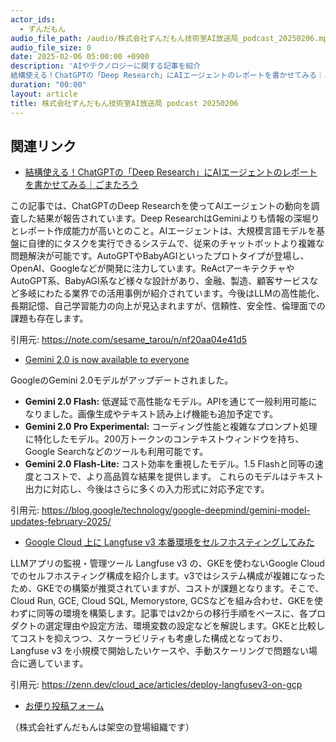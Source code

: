 ```yaml
---
actor_ids:
  - ずんだもん
audio_file_path: /audio/株式会社ずんだもん技術室AI放送局_podcast_20250206.mp3
audio_file_size: 0
date: 2025-02-06 05:00:00 +0900
description: 'AIやテクノロジーに関する記事を紹介  
結構使える！ChatGPTの「Deep Research」にAIエージェントのレポートを書かせてみる｜ごまたろう、Gemini 2.0 is now available to everyone、Google Cloud 上に Langfuse v3 本番環境をセルフホスティングしてみた'
duration: "00:00"
layout: article
title: 株式会社ずんだもん技術室AI放送局 podcast 20250206
---
```


## 関連リンク


- [結構使える！ChatGPTの「Deep Research」にAIエージェントのレポートを書かせてみる｜ごまたろう](https://note.com/sesame_tarou/n/nf20aa04e41d5)  


この記事では、ChatGPTのDeep Researchを使ってAIエージェントの動向を調査した結果が報告されています。Deep ResearchはGeminiよりも情報の深堀りとレポート作成能力が高いとのこと。AIエージェントは、大規模言語モデルを基盤に自律的にタスクを実行できるシステムで、従来のチャットボットより複雑な問題解決が可能です。AutoGPTやBabyAGIといったプロトタイプが登場し、OpenAI、Googleなどが開発に注力しています。ReActアーキテクチャやAutoGPT系、BabyAGI系など様々な設計があり、金融、製造、顧客サービスなど多岐にわたる業界での活用事例が紹介されています。今後はLLMの高性能化、長期記憶、自己学習能力の向上が見込まれますが、信頼性、安全性、倫理面での課題も存在します。


引用元: https://note.com/sesame_tarou/n/nf20aa04e41d5


- [Gemini 2.0 is now available to everyone](https://blog.google/technology/google-deepmind/gemini-model-updates-february-2025/)  


GoogleのGemini 2.0モデルがアップデートされました。
- **Gemini 2.0 Flash:** 低遅延で高性能なモデル。APIを通じて一般利用可能になりました。画像生成やテキスト読み上げ機能も追加予定です。
- **Gemini 2.0 Pro Experimental:** コーディング性能と複雑なプロンプト処理に特化したモデル。200万トークンのコンテキストウィンドウを持ち、Google Searchなどのツールも利用可能です。
- **Gemini 2.0 Flash-Lite:** コスト効率を重視したモデル。1.5 Flashと同等の速度とコストで、より高品質な結果を提供します。
これらのモデルはテキスト出力に対応し、今後はさらに多くの入力形式に対応予定です。


引用元: https://blog.google/technology/google-deepmind/gemini-model-updates-february-2025/


- [Google Cloud 上に Langfuse v3 本番環境をセルフホスティングしてみた](https://zenn.dev/cloud_ace/articles/deploy-langfusev3-on-gcp)  


LLMアプリの監視・管理ツール Langfuse v3 の、GKEを使わないGoogle Cloudでのセルフホスティング構成を紹介します。v3ではシステム構成が複雑になったため、GKEでの構築が推奨されていますが、コストが課題となります。そこで、Cloud Run, GCE, Cloud SQL, Memorystore, GCSなどを組み合わせ、GKEを使わずに同等の環境を構築します。記事ではv2からの移行手順をベースに、各プロダクトの選定理由や設定方法、環境変数の設定などを解説します。GKEと比較してコストを抑えつつ、スケーラビリティも考慮した構成となっており、Langfuse v3 を小規模で開始したいケースや、手動スケーリングで問題ない場合に適しています。


引用元: https://zenn.dev/cloud_ace/articles/deploy-langfusev3-on-gcp



- [お便り投稿フォーム](https://forms.gle/ffg4JTfqdiqK62qf9)

（株式会社ずんだもんは架空の登場組織です）
